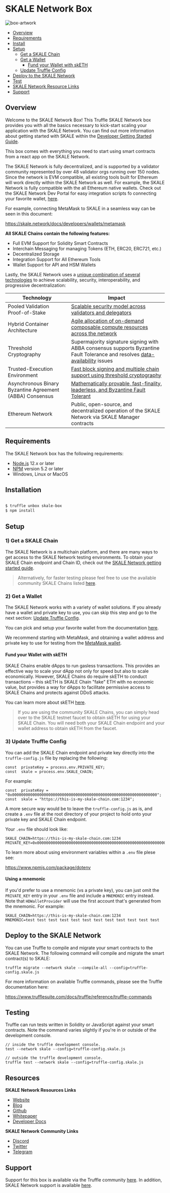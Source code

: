

# SKALE Network Box

![box-artwork](https://github.com/skalenetwork/skale-box/blob/master/truffle-skale.png?raw=true)
  
-  [Overview](#overview)
-  [Requirements](#requirements)
-  [Install](#installation)
-  [Setup](#setup)
	*  [Get a SKALE Chain](#1-get-a-skale-chain)
	*  [Get a Wallet](#2-get-a-wallet)
    	*  [Fund your Wallet with skETH](#fund-your-wallet-with-sketh)
	*  [Update Truffle Config](#3-update-truffle-config)
-  [Deploy to the SKALE Network](#deploy-to-the-skale-network)
-  [Test](#testing)
-  [SKALE Network Resource Links](#resources)
-  [Support](#support)

  ## Overview

Welcome to the SKALE Network Box! This Truffle SKALE Network box provides you with all the basics necessary to kick-start scaling your application with the SKALE Network. You can find out more information about getting started with SKALE within the [Developer Getting Started Guide](https://skale.network/docs/developers/getting-started/beginner).

This box comes with everything you need to start using smart contracts from a react app on the SKALE Network.   

The SKALE Network is fully decentralized, and is supported by a validator community represented by over 48 validator orgs running over 150 nodes. Since the network is EVM compatible, all existing tools built for Ethereum will work directly within the SKALE Network as well. For example, the SKALE Network is fully compatible with the all Ethereum native wallets. Check out the SKALE Network Dev Portal for easy integration scripts fo connecting your favorite wallet, [here](https://skale.network/docs/developers/wallets/getting-started).

For example, connecting MetaMask to SKALE in a seamless way can be seen in this document:

https://skale.network/docs/developers/wallets/metamask

**All SKALE Chains contain the following features:**

* Full EVM Support for Solidity Smart Contracts
* Interchain Messaging for managing Tokens (ETH, ERC20, ERC721, etc.)
* Decentralized Storage
* Integration Support for All Ethereum Tools
* Wallet Support for API and HSM Wallets

Lastly, the SKALE Network uses a [unique combination of several technologies](https://skale.network/blog/technical-highlights) to achieve scalability, security, interoperability, and progressive decentralization:

| Technology | Impact |
|--|--|
| Pooled Validation Proof-of-Stake | [Scalable security model across validators and delegators](https://skale.network/blog/the-skale-network-why-randomness-rotation-and-incentives-are-critical-for-secure-scaling/) |
|Hybrid Container Architecture | [Agile allocation of on-demand composable compute resources across the network](https://skale.network/blog/containerization-the-future-of-decentralized-infrastructure/) |
| Threshold Cryptography | Supermajority signature signing with ABBA consensus supports Byzantine Fault Tolerance and resolves [data-availability](https://skale.network/blog/the-data-availability-problem/) issues |
| Trusted-Execution Environment | [Fast block signing and multiple chain support using threshold cryptography](https://github.com/skalenetwork/SGXWallet) |
| Asynchronous Binary Byzantine Agreement (ABBA) Consensus | [Mathematically provable, fast-finality, leaderless, and Byzantine Fault Tolerant](https://skale.network/blog/skale-consensus/) |
| Ethereum Network | Public, open-source, and decentralized operation of the SKALE Network via SKALE Manager contracts |

## Requirements

The SKALE Network box has the following requirements:

- [Node.js](https://nodejs.org/) 12.x or later
- [NPM](https://docs.npmjs.com/cli/) version 5.2 or later
- Windows, Linux or MacOS

## Installation

```bash

$ truffle unbox skale-box
$ npm install

```

## Setup

###  1) Get a SKALE Chain

The SKALE Network is a multichain platform, and there are many ways to get access to the SKALE Network testing environments. To obtain your SKALE Chain endpoint and Chain ID, check out the [SKALE Network getting started guide](https://skale.network/docs/developers/getting-started/beginner).

> Alternatively, for faster testing please feel free to use the available community SKALE Chains listed [here](https://forum.skale.network/t/skale-chain-sdk).

### 2) Get a Wallet
The SKALE Network works with a variety of wallet solutions. If you already have a wallet and private key to use, you can skip this step and go to the next section: [Update Truffle Config](#update-truffle-config).

You can pick and setup your favorite wallet from the documentation [here](https://skale.network/docs/developers/wallets/getting-started).

We recommend starting with MetaMask, and obtaining a wallet address and private key to use for testing from the [MetaMask wallet](https://metamask.io/).

#### Fund your Wallet with skETH
SKALE Chains enable dApps to run gasless transactions. This provides an effective way to scale your dApp not only for speed but also to scale economically. However, SKALE Chains do require skETH to conduct transactions – this skETH is SKALE Chain "fake" ETH with no economic value, but provides a way for dApps to facilitate permissive access to SKALE Chains and protects against DDoS attacks.

You can learn more about skETH [here](https://skale.network/docs/developers/skale-chain-eth).

> If you are using the community SKALE Chains, you can simply head over to the SKALE testnet faucet to obtain skETH for using your SKALE Chain. You will need both your SKALE Chain endpoint and your wallet address to obtain skETH from the faucet. 

### 3) Update Truffle Config

You can add the SKALE Chain endpoint and private key directly into the `truffle-config.js` file by replacing the following:

```
const  privateKey = process.env.PRIVATE_KEY;
const  skale = process.env.SKALE_CHAIN;
```

For example:
```
const  privateKey = "0x0000000000000000000000000000000000000000000000000000000000000000";
const  skale = "https://this-is-my-skale-chain.com:1234";
```

A more secure way would be to leave the `truffle-config.js` as is, and create a `.env` file at the root directory of your project to hold onto your private key and SKALE Chain endpoint.

Your `.env` file should look like:

```
SKALE_CHAIN=https://this-is-my-skale-chain.com:1234 
PRIVATE_KEY=0x0000000000000000000000000000000000000000000000000000000000000000
```

To learn more about using environment variables within a `.env` file plese see:

https://www.npmjs.com/package/dotenv

#### Using a mnemonic

If you'd prefer to use a mnemonic (vs a private key), you can just omit the `PRIVATE_KEY` entry in your `.env` file and include a `MNEMONIC` entry instead. Note that `HDWalletProvider` will use the first account that's generated from the mnemonic. For example:

```
SKALE_CHAIN=https://this-is-my-skale-chain.com:1234 
MNEMONIC=test test test test test test test test test test test test
```

## Deploy to the SKALE Network
You can use Truffle to compile and migrate your smart contracts to the SKALE Network. The following command will compile and migrate the smart contract(s) to SKALE:

```
truffle migrate --network skale --compile-all --config=truffle-config.skale.js
```


For more information on available Truffle commands, please see the Truffle documentation here:

https://www.trufflesuite.com/docs/truffle/reference/truffle-commands



## Testing
Truffle can run tests written in Solidity or JavaScript against your smart contracts. Note the command varies slightly if you're in or outside of the development console.

   ```
   // inside the truffle development console.
   test --network skale --config=truffle-config.skale.js

   // outside the truffle development console.
   truffle test --network skale --config=truffle-config.skale.js
   ```
## Resources

**SKALE Network Resources Links**
- [Website](https://skale.network)
- [Blog](https://skale.network/blog)
- [Github](https://github.com/skalenetwork)
- [Whitepaper](https://skale.network/whitepaper)
- [Developer Docs](https://skale.network/docs/developers/overview)

**SKALE Network Community Links**
- [Discord](http://skale.chat)
- [Twitter](https://twitter.com/skalenetwork)
- [Telegram](https://t.me/skaleofficial)

## Support

Support for this box is available via the Truffle community [here](https://www.trufflesuite.com/community). In addition, SKALE Network support is available [here](http://skale.chat).
